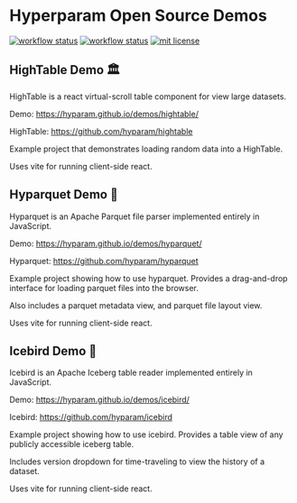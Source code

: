# Hyperparam Open Source Demos

[![workflow status](https://github.com/hyparam/demos/actions/workflows/ci_hightable_demo.yml/badge.svg)](https://github.com/hyparam/demos/actions)
[![workflow status](https://github.com/hyparam/demos/actions/workflows/ci_hyparquet_demo.yml/badge.svg)](https://github.com/hyparam/demos/actions)
[![mit license](https://img.shields.io/badge/License-MIT-orange.svg)](https://opensource.org/licenses/MIT)

## HighTable Demo :classical_building:

HighTable is a react virtual-scroll table component for view large datasets.

Demo: https://hyparam.github.io/demos/hightable/

HighTable: https://github.com/hyparam/hightable

Example project that demonstrates loading random data into a HighTable.

Uses vite for running client-side react.

## Hyparquet Demo :parrot:

Hyparquet is an Apache Parquet file parser implemented entirely in JavaScript.

Demo: https://hyparam.github.io/demos/hyparquet/

Hyparquet: https://github.com/hyparam/hyparquet

Example project showing how to use hyparquet.
Provides a drag-and-drop interface for loading parquet files into the browser.

Also includes a parquet metadata view, and parquet file layout view.

Uses vite for running client-side react.

## Icebird Demo :penguin:

Icebird is an Apache Iceberg table reader implemented entirely in JavaScript.

Demo: https://hyparam.github.io/demos/icebird/

Icebird: https://github.com/hyparam/icebird

Example project showing how to use icebird.
Provides a table view of any publicly accessible iceberg table.

Includes version dropdown for time-traveling to view the history of a dataset.

Uses vite for running client-side react.
